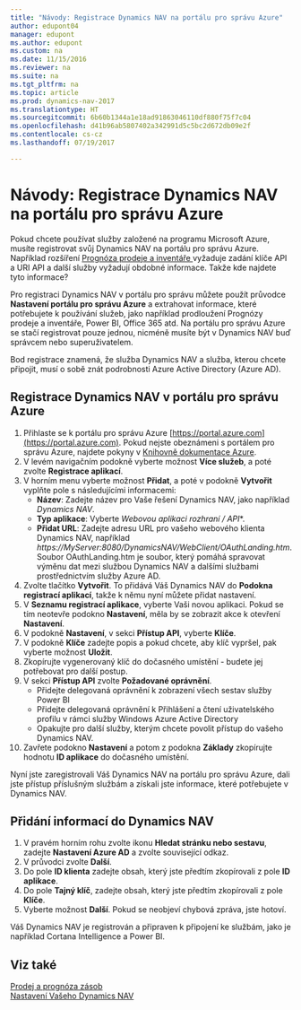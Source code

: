 ```yaml
---
title: "Návody: Registrace Dynamics NAV na portálu pro správu Azure"
author: edupont04
manager: edupont
ms.author: edupont
ms.custom: na
ms.date: 11/15/2016
ms.reviewer: na
ms.suite: na
ms.tgt_pltfrm: na
ms.topic: article
ms.prod: dynamics-nav-2017
ms.translationtype: HT
ms.sourcegitcommit: 6b60b1344a1e18ad91863046110df880f75f7c04
ms.openlocfilehash: d41b96ab5807402a342991d5c5bc2d672db09e2f
ms.contentlocale: cs-cz
ms.lasthandoff: 07/19/2017

---
```

# <a name="how-to-register-dynamics-nav-in-the-azure-management-portal"></a>Návody: Registrace Dynamics NAV na portálu pro správu Azure
Pokud chcete používat služby založené na programu Microsoft Azure, musíte registrovat svůj Dynamics NAV na portálu pro správu Azure. Například rozšíření [Prognóza prodeje a inventáře ](ui-extensions-sales-forecast.md) vyžaduje zadání klíče API a URI API a další služby vyžadují obdobné informace. Takže kde najdete tyto informace?

Pro registraci Dynamics NAV v portálu pro správu můžete použít průvodce **Nastavení portálu pro správu Azure** a extrahovat informace, které potřebujete k používání služeb, jako například prodloužení Prognózy prodeje a inventáře, Power BI, Office 365 atd. Na portálu pro správu Azure se stačí registrovat pouze jednou, nicméně musíte být v Dynamics NAV buď správcem nebo superuživatelem.

Bod registrace znamená, že služba Dynamics NAV a služba, kterou chcete připojit, musí o sobě znát podrobnosti Azure Active Directory (Azure AD).

## <a name="to-register-dynamics-nav-in-the-azure-management-portal"></a>Registrace Dynamics NAV v portálu pro správu Azure
1. Přihlaste se k portálu pro správu Azure [https://portal.azure.com](https://portal.azure.com).
    Pokud nejste obeznámeni s portálem pro správu Azure, najdete pokyny v  [Knihovně dokumentace Azure](https://azure.microsoft.com/en-us/documentation/articles).
2. V levém navigačním podokně vyberte možnost **Více služeb**, a poté zvolte **Registrace aplikací**.
3. V horním menu vyberte možnost  **Přidat**, a poté v podokně **Vytvořit** vyplňte pole s následujícími informacemi:
    - **Název**: Zadejte název pro Vaše řešení Dynamics NAV, jako například *Dynamics NAV*.
    - **Typ aplikace**: Vyberte **Webovou aplikaci* rozhraní / API**.
    - **Přidat URL**: Zadejte adresu URL pro vašeho webového klienta Dynamics NAV, například *https://MyServer:8080/DynamicsNAV/WebClient/OAuthLanding.htm*.
        Soubor OAuthLanding.htm je soubor, který pomáhá spravovat výměnu dat mezi službou Dynamics NAV a dalšími službami prostřednictvím služby Azure AD.
4. Zvolte tlačítko **Vytvořit**.
    To přidává Váš Dynamics NAV do **Podokna registrací aplikací**, takže k němu nyní můžete přidat nastavení.
5. V **Seznamu registrací aplikace**, vyberte Vaši novou aplikaci. Pokud se tím neotevře podokno **Nastavení**, měla by se zobrazit akce k otevření **Nastavení**.
6. V podokně **Nastavení**, v sekci **Přístup API**, vyberte **Klíče**.
7. V podokně **Klíče** zadejte popis a pokud chcete, aby klíč vypršel, pak vyberte možnost **Uložit**.
8. Zkopírujte vygenerovaný klíč do dočasného umístění - budete jej potřebovat pro další postup.  
9. V sekci **Přístup API** zvolte **Požadované oprávnění**.
    - Přidejte delegovaná oprávnění k zobrazení všech sestav služby Power BI
    - Přidejte delegovaná oprávnění k Přihlášení a čtení uživatelského profilu v rámci služby Windows Azure Active Directory
    - Opakujte pro další služby, kterým chcete povolit přístup do vašeho Dynamics NAV. 
10. Zavřete podokno **Nastavení** a potom z podokna **Základy** zkopírujte hodnotu **ID aplikace** do dočasného umístění.

Nyní jste zaregistrovali Váš Dynamics NAV na portálu pro správu Azure, dali jste přístup příslušným službám a získali jste informace, které potřebujete v Dynamics NAV.  

## <a name="to-add-the-information-to-dynamics-nav"></a>Přidání informací do Dynamics NAV
1. V pravém horním rohu zvolte ikonu **Hledat stránku nebo sestavu**, zadejte **Nastavení Azure AD** a zvolte související odkaz.
2. V průvodci zvolte **Další**.
3. Do pole **ID klienta** zadejte obsah, který jste předtím zkopírovali z pole **ID aplikace**.
4. Do pole **Tajný klíč**, zadejte obsah, který jste předtím  zkopírovali z pole **Klíče**. 
5. Vyberte možnost **Další**.  Pokud se neobjeví chybová zpráva, jste hotoví.

Váš Dynamics NAV je registrován a připraven k připojení ke službám, jako je například Cortana Intelligence a Power BI.

## <a name="see-also"></a>Viz také
[Prodej a prognóza zásob](ui-extensions-sales-forecast.md)  
[Nastavení Vašeho Dynamics NAV](setup.md)  

